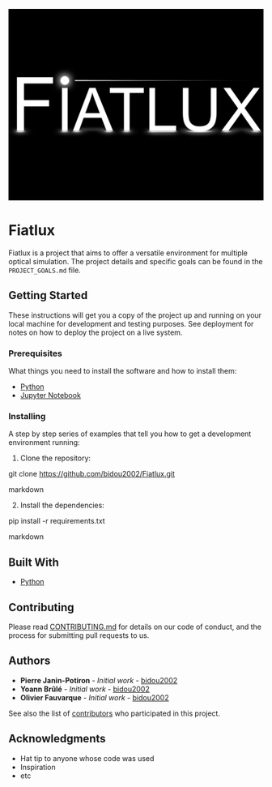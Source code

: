 ![Fiatlux logo](./logos/fiatlux_logo.png)
# Fiatlux

Fiatlux is a project that aims to offer a versatile environment for multiple optical simulation. The project details and specific goals can be found in the `PROJECT_GOALS.md` file.

## Getting Started

These instructions will get you a copy of the project up and running on your local machine for development and testing purposes. See deployment for notes on how to deploy the project on a live system.

### Prerequisites

What things you need to install the software and how to install them:

- [Python](https://www.python.org/downloads/)
- [Jupyter Notebook](https://jupyter.org/install)

### Installing

A step by step series of examples that tell you how to get a development environment running:

1. Clone the repository:

git clone https://github.com/bidou2002/Fiatlux.git

markdown

2. Install the dependencies:

pip install -r requirements.txt

markdown

## Built With

* [Python](https://www.python.org/downloads/)

## Contributing

Please read [CONTRIBUTING.md](CONTRIBUTING.md) for details on our code of conduct, and the process for submitting pull requests to us.

## Authors

* **Pierre Janin-Potiron** - *Initial work* - [bidou2002](https://github.com/bidou2002)
* **Yoann Brûlé** - *Initial work* - [bidou2002](https://github.com/bidou2002)
* **Olivier Fauvarque** - *Initial work* - [bidou2002](https://github.com/bidou2002)

See also the list of [contributors](https://github.com/bidou2002/Fiatlux/contributors) who participated in this project.

## Acknowledgments

* Hat tip to anyone whose code was used
* Inspiration
* etc